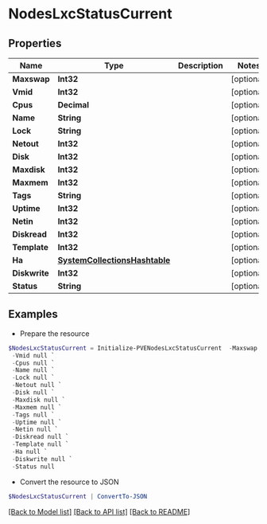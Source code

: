 # NodesLxcStatusCurrent
## Properties

Name | Type | Description | Notes
------------ | ------------- | ------------- | -------------
**Maxswap** | **Int32** |  | [optional] 
**Vmid** | **Int32** |  | [optional] 
**Cpus** | **Decimal** |  | [optional] 
**Name** | **String** |  | [optional] 
**Lock** | **String** |  | [optional] 
**Netout** | **Int32** |  | [optional] 
**Disk** | **Int32** |  | [optional] 
**Maxdisk** | **Int32** |  | [optional] 
**Maxmem** | **Int32** |  | [optional] 
**Tags** | **String** |  | [optional] 
**Uptime** | **Int32** |  | [optional] 
**Netin** | **Int32** |  | [optional] 
**Diskread** | **Int32** |  | [optional] 
**Template** | **Int32** |  | [optional] 
**Ha** | [**SystemCollectionsHashtable**](.md) |  | [optional] 
**Diskwrite** | **Int32** |  | [optional] 
**Status** | **String** |  | [optional] 

## Examples

- Prepare the resource
```powershell
$NodesLxcStatusCurrent = Initialize-PVENodesLxcStatusCurrent  -Maxswap null `
 -Vmid null `
 -Cpus null `
 -Name null `
 -Lock null `
 -Netout null `
 -Disk null `
 -Maxdisk null `
 -Maxmem null `
 -Tags null `
 -Uptime null `
 -Netin null `
 -Diskread null `
 -Template null `
 -Ha null `
 -Diskwrite null `
 -Status null
```

- Convert the resource to JSON
```powershell
$NodesLxcStatusCurrent | ConvertTo-JSON
```

[[Back to Model list]](../README.md#documentation-for-models) [[Back to API list]](../README.md#documentation-for-api-endpoints) [[Back to README]](../README.md)

